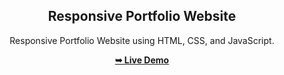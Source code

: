<div align="center">
  

  <h2 align="center">Responsive Portfolio Website</h2>

  Responsive Portfolio Website using HTML, CSS, and JavaScript.

  <a href="https://github.com/sheeshpal-singh/Myprojects-Portfolio"><strong>➥ Live Demo</strong></a>

</div>

<br />
